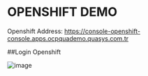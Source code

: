 # OPENSHIFT DEMO

Openshift Address: https://console-openshift-console.apps.ocpquademo.quasys.com.tr

##Login Openshift

![image](https://github.com/user-attachments/assets/25f4e6fe-798b-4d7c-b6fa-9e8980ca7cd6)
